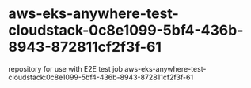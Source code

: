 # aws-eks-anywhere-test-cloudstack-0c8e1099-5bf4-436b-8943-872811cf2f3f-61
repository for use with E2E test job aws-eks-anywhere-test-cloudstack:0c8e1099-5bf4-436b-8943-872811cf2f3f-61
